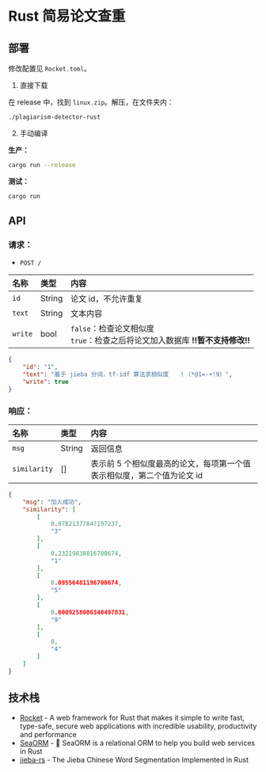 # Rust 简易论文查重

## 部署

修改配置见 `Rocket.toml`。

1. 直接下载

在 release 中，找到 `linux.zip`。解压，在文件夹内：
```sh
./plagiarism-detector-rust
```

2. 手动编译

**生产：**

```sh
cargo run --release
```

**测试：**

```sh
cargo run
```

## API

### 请求：

- `POST /`

| 名称    | 类型   | 内容                                                                               |
| :------ | :----- | :--------------------------------------------------------------------------------- |
| `id`    | String | 论文 id，不允许重复                                                                |
| `text`  | String | 文本内容                                                                           |
| `write` | bool   | `false`：检查论文相似度 <br> `true`：检查之后将论文加入数据库 **!!暂不支持修改!!** |


```json
{
    "id": "1",
    "text": "基于 jieba 分词，tf-idf 算法求相似度   ！（*@1=-+!9）",
    "write": true
}
```

### 响应：

| 名称         | 类型   | 内容                                                                   |
| :----------- | :----- | :--------------------------------------------------------------------- |
| `msg`        | String | 返回信息                                                               |
| `similarity` | []     | 表示前 5 个相似度最高的论文，每项第一个值表示相似度，第二个值为论文 id |


```json
{
    "msg": "加入成功",
    "similarity": [
        [
            0.97821377847197237,
            "3"
        ],
        [
            0.23219838816700674,
            "1"
        ],
        [
            0.09556481196700674,
            "5"
        ],
        [
            0.0009258006340497831,
            "9"
        ],
        [
            0,
            "4"
        ]
    ]
}
```

## 技术栈

- [Rocket](https://rocket.rs/) - A web framework for Rust that makes it simple to write fast, type-safe, secure web applications with incredible usability, productivity and performance
- [SeaORM](https://www.sea-ql.org/SeaORM/) - 🐚 SeaORM is a relational ORM to help you build web services in Rust
- [jieba-rs](https://github.com/messense/jieba-rs) - The Jieba Chinese Word Segmentation Implemented in Rust

